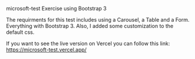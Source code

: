 microsoft-test
Exercise using Bootstrap 3

The requirments for this test includes using a Carousel, a Table and a Form. Everything with Bootstrap 3. Also, I added some customization to the default css.

If you want to see the live version on Vercel you can follow this link: https://microsoft-test.vercel.app/

